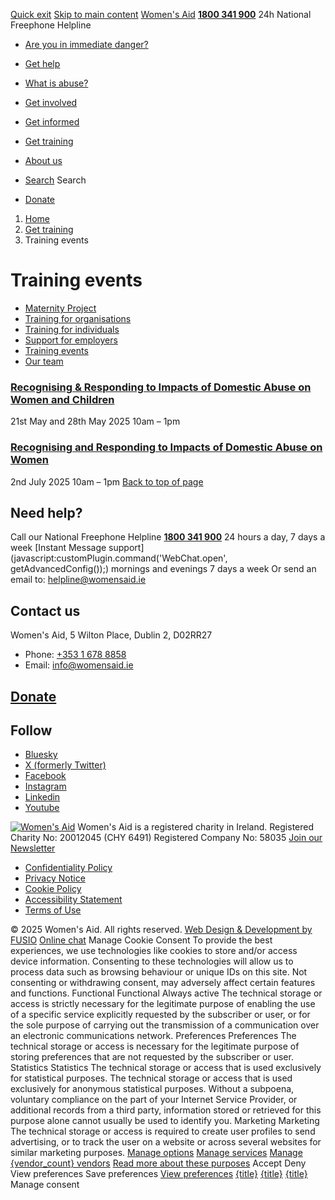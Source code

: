 [Quick exit](https://www.womensaid.ie/get-training/training-events/#exit)
[Skip to main content](https://www.womensaid.ie/get-training/training-events/#pagecontent "Skip to main content")
[Women's Aid](https://www.womensaid.ie/)
**[1800 341 900](tel:1800341900)** 24h National Freephone Helpline
  * [Are you in immediate danger?](https://www.womensaid.ie/are-you-in-immediate-danger/)
  * [Get help](https://www.womensaid.ie/get-help/)
  * [What is abuse?](https://www.womensaid.ie/what-is-abuse/)
  * [Get involved](https://www.womensaid.ie/get-involved/)
  * [Get informed](https://www.womensaid.ie/get-informed/)
  * [Get training](https://www.womensaid.ie/get-training/)
  * [About us](https://www.womensaid.ie/about-us/)


  * [Search](https://www.womensaid.ie/get-training/training-events/)
Search
  * [Donate](https://www.womensaid.ie/get-involved/donate/)


  1. [Home](https://www.womensaid.ie/)
  2. [Get training](https://www.womensaid.ie/get-training/)
  3. Training events


# Training events
  * [Maternity Project](https://www.womensaid.ie/get-training/maternity-project/)
  * [Training for organisations](https://www.womensaid.ie/get-training/training-for-organisations/)
  * [Training for individuals](https://www.womensaid.ie/get-training/training-for-individuals/)
  * [Support for employers](https://www.womensaid.ie/get-training/support-for-employers/)
  * [Training events](https://www.womensaid.ie/get-training/training-events/)
  * [Our team](https://www.womensaid.ie/get-training/our-team/)


### [Recognising & Responding to Impacts of Domestic Abuse on Women and Children](https://www.womensaid.ie/get-informed/news-events/upcoming-events/recognising-responding-to-impacts-of-domestic-abuse-on-women-and-children/)
21st May and 28th May 2025
10am – 1pm
### [Recognising and Responding to Impacts of Domestic Abuse on Women](https://www.womensaid.ie/get-informed/news-events/upcoming-events/recognising-and-responding-to-impacts-of-domestic-abuse-on-women/)
2nd July 2025
10am – 1pm
[Back to top of page](https://www.womensaid.ie/get-training/training-events/#top)
## Need help?
Call our National Freephone Helpline **[1800 341 900](tel:1800341900)** 24 hours a day, 7 days a week 
[Instant Message support](javascript:customPlugin.command\('WebChat.open', getAdvancedConfig\(\)\);) mornings and evenings 7 days a week
Or send an email to: helpline@womensaid.ie
## Contact us
Women's Aid, 5 Wilton Place, Dublin 2, D02RR27
  * Phone: [+353 1 678 8858](tel:+35316788858)
  * Email: info@womensaid.ie


## [Donate](https://www.womensaid.ie/get-involved/donate/)
## Follow
  * [Bluesky](https://bsky.app/profile/womensaidireland.bsky.social)
  * [X (formerly Twitter)](https://x.com/Womens_Aid)
  * [Facebook](https://www.facebook.com/womensaid.ie)
  * [Instagram](https://www.instagram.com/womens.aid)
  * [Linkedin](https://www.linkedin.com/company/women's-aid/)
  * [Youtube](https://www.youtube.com/@womensaidireland)


[![Women's Aid](https://www.womensaid.ie/app/themes/womensaidsage9/resources/assets/img/womens-aid-logo-white.svg)](https://www.womensaid.ie/get-training/training-events/)
Women's Aid is a registered charity in Ireland.
Registered Charity No: 20012045 (CHY 6491) Registered Company No: 58035
[Join our Newsletter](https://www.womensaid.ie/get-informed/news-events/newsletter/)
  * [Confidentiality Policy](https://www.womensaid.ie/about-us/compliance/confidentiality-policy/)
  * [Privacy Notice](https://www.womensaid.ie/about-us/compliance/privacy-notice/)
  * [Cookie Policy](https://www.womensaid.ie/about-us/compliance/cookie-policy/)
  * [Accessibility Statement](https://www.womensaid.ie/about-us/compliance/accessibility-statement/)
  * [Terms of Use](https://www.womensaid.ie/about-us/compliance/terms-of-use/)


© 2025 Women's Aid. All rights reserved. [Web Design & Development by FUSIO](https://www.fusio.net/?utm_source=WomensAid&utm_medium=Website&utm_campaign=ClientLinks)
[Online chat](https://www.womensaid.ie/get-training/training-events/#chat)
Manage Cookie Consent
To provide the best experiences, we use technologies like cookies to store and/or access device information. Consenting to these technologies will allow us to process data such as browsing behaviour or unique IDs on this site. Not consenting or withdrawing consent, may adversely affect certain features and functions.
Functional Functional Always active 
The technical storage or access is strictly necessary for the legitimate purpose of enabling the use of a specific service explicitly requested by the subscriber or user, or for the sole purpose of carrying out the transmission of a communication over an electronic communications network.
Preferences Preferences
The technical storage or access is necessary for the legitimate purpose of storing preferences that are not requested by the subscriber or user.
Statistics Statistics
The technical storage or access that is used exclusively for statistical purposes. The technical storage or access that is used exclusively for anonymous statistical purposes. Without a subpoena, voluntary compliance on the part of your Internet Service Provider, or additional records from a third party, information stored or retrieved for this purpose alone cannot usually be used to identify you.
Marketing Marketing
The technical storage or access is required to create user profiles to send advertising, or to track the user on a website or across several websites for similar marketing purposes.
[Manage options](https://www.womensaid.ie/get-training/training-events/) [Manage services](https://www.womensaid.ie/get-training/training-events/) [Manage {vendor_count} vendors](https://www.womensaid.ie/get-training/training-events/) [Read more about these purposes](https://cookiedatabase.org/tcf/purposes/)
Accept Deny View preferences Save preferences [View preferences](https://www.womensaid.ie/get-training/training-events/)
[{title}](https://www.womensaid.ie/get-training/training-events/) [{title}](https://www.womensaid.ie/get-training/training-events/) [{title}](https://www.womensaid.ie/get-training/training-events/)
Manage consent
